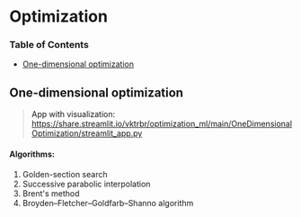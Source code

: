 # Optimization 

### Table of Contents  
- [One-dimensional optimization](#one-dimensional-optimization)
<a name="one-dimensional-optimization"/>

## One-dimensional optimization
> App with visualization:
> https://share.streamlit.io/vktrbr/optimization_ml/main/OneDimensionalOptimization/streamlit_app.py
#### Algorithms:
1. Golden-section search 
2. Successive parabolic interpolation
3. Brent's method
4. Broyden–Fletcher–Goldfarb–Shanno algorithm
